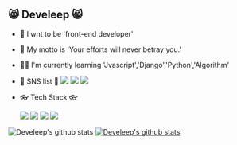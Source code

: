 <!--
**develeep/develeep** is a ✨ _special_ ✨ repository because its `README.md` (this file) appears on your GitHub profile.

Here are some ideas to get you started:

- 🔭 I’m currently working on ...
- 🌱 I’m currently learning ...
- 👯 I’m looking to collaborate on ...
- 🤔 I’m looking for help with ...
- 💬 Ask me about ...
- 📫 How to reach me: ...
- 😄 Pronouns: ...
- ⚡ Fun fact: ...
-->

## 😸 Develeep 😸
- 📍 I wnt to be 'front-end developer'
- 📌 My motto is 'Your efforts will never betray you.'
- ✍🏽 I'm currently learning 'Jvascript','Django','Python','Algorithm'

- 🐺 SNS list 🐺
<a href="https://www.instagram.com/win.hlee/" target="_blank"><img src="https://img.shields.io/badge/My Instargram-E4405F?style=flat-square&logo=Instagram&logoColor=white"/></a>
<a href="https://www.facebook.com/profile.php?id=100009788640297" target="_blank"><img src="https://img.shields.io/badge/My Facebook-1877F2?style=flat-square&logo=Facebook&logoColor=white"/></a>
<a href="https://mail.google.com/mail" target="_blank"><img src="https://img.shields.io/badge/dltmdgns0508@gmail.com -EA4335?style=flat-square&logo=Gmail&logoColor=white"/></a>
- 👓 Tech Stack 👓<div>
<img src="https://img.shields.io/badge/Python-3776AB?style=flat-square&logo=Python&logoColor=white"/></a> 
<img src="https://img.shields.io/badge/JavaScript-F7DF1E?style=flat-square&logo=JavaScript&logoColor=white"/></a>
<img src="https://img.shields.io/badge/HTML5-E34F26?style=flat-square&logo=HTML5&logoColor=white"/></a> 
<img src="https://img.shields.io/badge/CSS3-1572B6?style=flat-square&logo=CSS3&logoColor=white"/></a>
</div>

![Develeep's github stats](https://github-readme-stats.vercel.app/api?username=develeep&show_icons=true)
[![Develeep's github stats](https://github-readme-stats.vercel.app/api/top-langs/?username=develeep&show_icons=true&hide_border=true&title_color=004386&icon_color=004386&layout=compact)](https://github.com/develeep)

